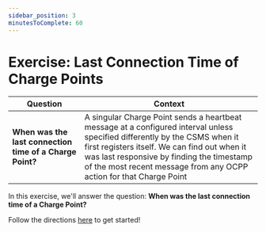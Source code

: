 ```yaml
---
sidebar_position: 3
minutesToComplete: 60
---
```


# Exercise: Last Connection Time of Charge Points


| Question                                                 | Context                                                                                                                                                                                                                                                                                        |
|----------------------------------------------------------|------------------------------------------------------------------------------------------------------------------------------------------------------------------------------------------------------------------------------------------------------------------------------------------------|
| **When was the last connection time of a Charge Point?** | A singular Charge Point sends a heartbeat message at a configured interval unless specified differently by the CSMS when it first registers itself. We can find out when it was last responsive by finding the timestamp of the most recent message from any OCPP action for that Charge Point |

In this exercise, we'll answer the question: **When was the last connection time of a Charge Point?**

Follow the directions [here](https://github.com/data-derp/exercise-ev-databricks/tree/main/last-connection-time-charge-points) to get started!
